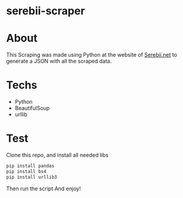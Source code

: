 # serebii-scraper
# About
This Scraping was made using Python at the website of [Serebii.net](https://www.serebii.net/pokemon/nationalpokedex.shtml) to generate a JSON with all the scraped data.

# Techs
- Python
- BeautifulSoup
- urllib

# Test
Clone this repo, and install all needed libs

```bash
pip install pandas
pip install bs4
pip install urllib3
```
Then run the script 
And enjoy!
